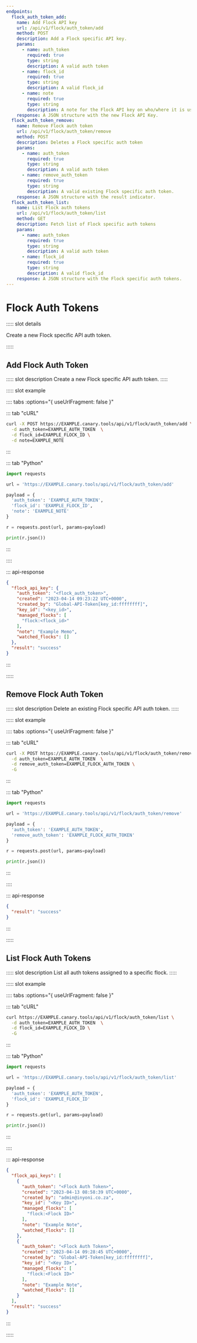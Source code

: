 ```yaml
---
endpoints:
  flock_auth_token_add:
    name: Add Flock API key
    url: /api/v1/flock/auth_token/add
    method: POST
    description: Add a Flock specific API key.
    params:
      - name: auth_token
        required: true
        type: string
        description: A valid auth token
      - name: flock_id
        required: true
        type: string
        description: A valid flock_id
      - name: note
        required: true
        type: string
        description: A note for the Flock API key on who/where it is used.
    response: A JSON structure with the new Flock API Key.
  flock_auth_token_remove:
    name: Remove Flock auth token
    url: /api/v1/flock/auth_token/remove
    method: POST
    description: Deletes a Flock specific auth token
    params:
      - name: auth_token
        required: true
        type: string
        description: A valid auth token
      - name: remove_auth_token
        required: true
        type: string
        description: A valid existing Flock specific auth token.
    response: A JSON structure with the result indicator.
  flock_auth_token_list:
    name: List Flock auth tokens
    url: /api/v1/flock/auth_token/list
    method: GET
    description: Fetch list of Flock specific auth tokens
    params:
      - name: auth_token
        required: true
        type: string
        description: A valid auth token
      - name: flock_id
        required: true
        type: string
        description: A valid flock_id
    response: A JSON structure with the Flock specific auth tokens.
---
```


# Flock Auth Tokens

<APIEndpoints :endpoints="$page.frontmatter.endpoints" :path="$page.regularPath">

::::: slot details

Create a new Flock specific API auth token.

:::::

</APIEndpoints>


## Add Flock Auth Token

<APIDetails :endpoint="$page.frontmatter.endpoints.flock_auth_token_add">

::::: slot description
Create a new Flock specific API auth token.
:::::

::::: slot example

:::: tabs :options="{ useUrlFragment: false }"

::: tab "cURL"

``` bash
curl -X POST https://EXAMPLE.canary.tools/api/v1/flock/auth_token/add \
  -d auth_token=EXAMPLE_AUTH_TOKEN  \
  -d flock_id=EXAMPLE_FLOCK_ID \
  -d note=EXAMPLE_NOTE
```

:::

::: tab "Python"

``` python
import requests

url = 'https://EXAMPLE.canary.tools/api/v1/flock/auth_token/add'

payload = {
  'auth_token': 'EXAMPLE_AUTH_TOKEN',
  'flock_id': 'EXAMPLE_FLOCK_ID',
  'note': 'EXAMPLE_NOTE'
}

r = requests.post(url, params=payload)

print(r.json())
```

:::

::::

::: api-response
```json
{
  "flock_api_key": {
    "auth_token": "<flock_auth_token>", 
    "created": "2023-04-14 09:23:22 UTC+0000", 
    "created_by": "Global-API-Token[key_id:ffffffff]", 
    "key_id": "<key_id>", 
    "managed_flocks": [
      "flock:<flock_id>"
    ], 
    "note": "Example Memo", 
    "watched_flocks": []
  }, 
  "result": "success"
}
```
:::

:::::

</APIDetails>

## Remove Flock Auth Token

<APIDetails :endpoint="$page.frontmatter.endpoints.flock_auth_token_remove">

::::: slot description
Delete an existing Flock specific API auth token.
:::::

::::: slot example

:::: tabs :options="{ useUrlFragment: false }"

::: tab "cURL"

``` bash
curl -X POST https://EXAMPLE.canary.tools/api/v1/flock/auth_token/remove \
  -d auth_token=EXAMPLE_AUTH_TOKEN  \
  -d remove_auth_token=EXAMPLE_FLOCK_AUTH_TOKEN \
  -G
```

:::

::: tab "Python"

``` python
import requests

url = 'https://EXAMPLE.canary.tools/api/v1/flock/auth_token/remove'

payload = {
  'auth_token': 'EXAMPLE_AUTH_TOKEN',
  'remove_auth_token': 'EXAMPLE_FLOCK_AUTH_TOKEN'
}

r = requests.post(url, params=payload)

print(r.json())
```

:::

::::

::: api-response
```json
{
  "result": "success"
}
```
:::

:::::

</APIDetails>

## List Flock Auth Tokens

<APIDetails :endpoint="$page.frontmatter.endpoints.flock_auth_token_list">

::::: slot description
List all auth tokens assigned to a specific flock.
:::::

::::: slot example

:::: tabs :options="{ useUrlFragment: false }"

::: tab "cURL"

``` bash
curl https://EXAMPLE.canary.tools/api/v1/flock/auth_token/list \
  -d auth_token=EXAMPLE_AUTH_TOKEN  \
  -d flock_id=EXAMPLE_FLOCK_ID \
  -G
```

:::

::: tab "Python"

``` python
import requests

url = 'https://EXAMPLE.canary.tools/api/v1/flock/auth_token/list'

payload = {
  'auth_token': 'EXAMPLE_AUTH_TOKEN',
  'flock_id': 'EXAMPLE_FLOCK_ID'
}

r = requests.get(url, params=payload)

print(r.json())
```

:::

::::

::: api-response
```json
{
  "flock_api_keys": [
    {
      "auth_token": "<Flock Auth Token>", 
      "created": "2023-04-13 08:58:39 UTC+0000", 
      "created_by": "admin@inyoni.co.za", 
      "key_id": "<Key ID>", 
      "managed_flocks": [
        "flock:<Flock ID>"
      ], 
      "note": "Example Note", 
      "watched_flocks": []
    }, 
    {
      "auth_token": "<Flock Auth Token>", 
      "created": "2023-04-14 09:28:45 UTC+0000", 
      "created_by": "Global-API-Token[key_id:ffffffff]", 
      "key_id": "<Key ID>", 
      "managed_flocks": [
        "flock:<Flock ID>"
      ], 
      "note": "Example Note", 
      "watched_flocks": []
    }
  ], 
  "result": "success"
}
```
:::

:::::

</APIDetails>
